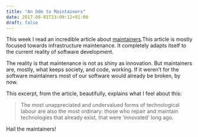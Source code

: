 ```yaml
---
title: "An Ode to Maintainers"
date: 2017-08-01T23:09:12+01:00
draft: false
---
```


This week I read an incredible article about [maintainers](https://aeon.co/essays/innovation-is-overvalued-maintenance-often-matters-more).This article is mostly focused towards infrastructure maintenance. It completely adapts itself to the current reality of software development.

The reality is that maintenance is not as shiny as innovation. But maintainers are, mostly, what keeps society, and code, working. If it weren’t for the software maintainers most of our software would already be broken, by now.

This excerpt, from the article, beautifully, explains what I feel about this:

> The most unappreciated and undervalued forms of technological labour are also the most ordinary: those who repair and maintain technologies that already exist, that were ‘innovated’ long ago.

Hail the maintainers!
